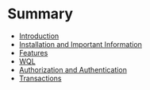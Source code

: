 # Summary

- [Introduction](./sec-1-introduction.md)
- [Installation and Important Information](./sec-2-installation.md)
- [Features](./sec-3-features.md)
- [WQL](./sec-4-wql.md)
- [Authorization and Authentication](./sec-5-auth.md)
- [Transactions](./sec-6-tx.md)
<!-- - [Queries](./sec-7-queries.md)
- [TODOs](./sec-8-todos.md) -->
